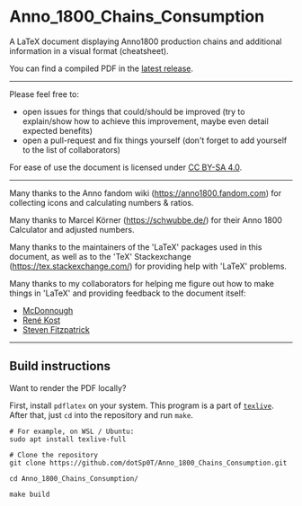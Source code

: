 # Anno_1800_Chains_Consumption
A LaTeX document  displaying Anno1800 production chains and additional information in a visual format (cheatsheet).

You can find a compiled PDF in the [latest release](https://github.com/dotSp0T/Anno_1800_Chains_Consumption/releases/latest).

---

Please feel free to:

 - open issues for things that could/should be improved (try to explain/show how to achieve this improvement, maybe even detail expected benefits)
 - open a pull-request and fix things yourself (don't forget to add yourself to the list of collaborators)

For ease of use the document is licensed under [CC BY-SA 4.0](https://creativecommons.org/licenses/by-sa/4.0/).

---

Many thanks to the Anno fandom wiki (https://anno1800.fandom.com) for collecting icons and calculating numbers \& ratios.

Many thanks to Marcel Körner (https://schwubbe.de/) for their Anno 1800 Calculator and adjusted numbers.

Many thanks to the maintainers of the 'LaTeX' packages used in this document, as well as to the 'TeX' Stackexchange (https://tex.stackexchange.com/) for providing help with 'LaTeX' problems.

Many thanks to my collaborators for helping me figure out how to make things in 'LaTeX' and providing feedback to the document itself:

 - [McDonnough](https://github.com/McDonnough)
 - [René Kost](https://github.com/rkost)
 - [Steven Fitzpatrick](https://github.com/f1tzpatrick)

 ---

## Build instructions

Want to render the PDF locally?

First, install `pdflatex` on your system. This program is a part of [`texlive`](https://github.com/TeX-Live).
After that, just `cd` into the repository and run `make`.

```
# For example, on WSL / Ubuntu:
sudo apt install texlive-full

# Clone the repository
git clone https://github.com/dotSp0T/Anno_1800_Chains_Consumption.git

cd Anno_1800_Chains_Consumption/

make build
```

